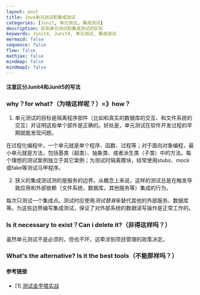 ```yaml
---
layout: post
title: Java单元测试和集成测试
categories: [Junit, 单元测试, 集成测试]
description: 区别单元测试和集成测试的区别
keywords: Junit4, Junit4, 单元测试, 集成测试
mermaid: false
sequence: false
flow: false
mathjax: false
mindmap: false
mindmap2: false
---
```

#### 注意区分Junit4和Junit5的写法

### why？for what?（为啥这样呢？）=》how？
1. 单元测试的目标是隔离程序部件（比如和真实的数据库的交互、和文件系统的交互）并证明这些单个部件是正确的。好处是，单元测试在软件开发过程的早期就能发现问题。

在过程化编程中，一个单元就是单个程序、函数、过程等；对于面向对象编程，最小单元就是方法，包括基类（超类）、抽象类、或者派生类（子类）中的方法。每个理想的测试案例独立于其它案例；为测试时隔离模块，经常使用stubs、mock或fake等测试马甲程序。

2. 狭义的集成测试测的是服务的边界。从概念上来说，这样的测试总是在触发导致应用和外部依赖（文件系统，数据库，其他服务等）集成的行为。

每次只测试一个集成点。测试时应使用*测试替身*来替代其他的外部服务、数据库等。为这些边界编写集成测试，保证了对外部系统的数据读写操作是正常工作的。


### Is it necessary to exist？Can i delete it?（非得这样吗？）
虽然单元测试不是必须的，但也不坏，这牵涉到项目管理的政策决定。

### What's the alternative? Is it the best tools（不能那样吗？）

#### 参考链接
- [1] [测试金字塔实战](https://insights.thoughtworks.cn/practical-test-pyramid/)


